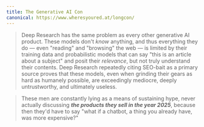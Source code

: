 ```yaml
---
title: The Generative AI Con
canonical: https://www.wheresyoured.at/longcon/
---
```


> Deep Research has the same problem as every other generative AI product. These models don't *know* anything, and thus everything they do — even "reading" and "browsing" the web — is limited by their training data and probabilistic models that can say "this is an article about a subject" and posit their *relevance*, but not truly understand their contents. Deep Research repeatedly citing SEO-bait as a primary source proves that these models, even when grinding their gears as hard as humanely possible, are exceedingly mediocre, deeply untrustworthy, and ultimately useless.

> These men are constantly lying as a means of sustaining hype, never actually discussing ***the products they sell in the year 2025***, because then they'd have to say "what if a chatbot, a thing you already have, was more expensive?"
